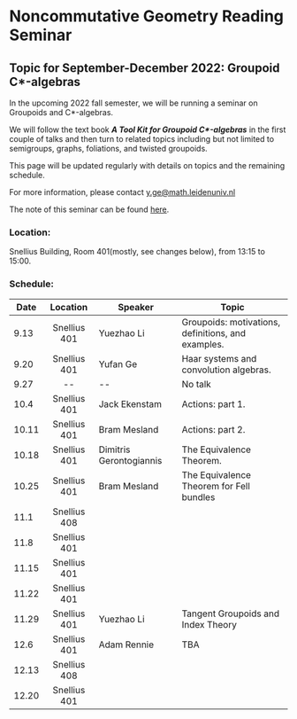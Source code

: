 # Noncommutative Geometry Reading Seminar
## Topic for September-December 2022: Groupoid C*-algebras

In the upcoming 2022 fall semester, we will be running a seminar on Groupoids and C*-algebras. 

We will follow the text book ___A Tool Kit for Groupoid C*-algebras___ in the first couple of talks and then turn to related topics including but not limited to semigroups, graphs, foliations, and twisted groupoids. 

This page will be updated regularly with details on topics and the remaining schedule.

<!-- You can use the [editor on GitHub](https://github.com/Sherlock3711/Groupoid-C--algebras/edit/gh-pages/index.md) to maintain and preview the content for your website in Markdown files. -->

<!-- Whenever you commit to this repository, GitHub Pages will run [Jekyll](https://jekyllrb.com/) to rebuild the pages in your site, from the content in your Markdown files. -->

For more information, please contact y.ge@math.leidenuniv.nl

The note of this seminar can be found [here](./notes/groupoid_note.pdf).

### Location:
Snellius Building, Room 401(mostly, see changes below), from 13:15 to 15:00.

### Schedule:

|  Date   | Location | Speaker  |  Topic |
|  ---  | :----------:  | ----  | -------- |
| 9.13  | Snellius 401| Yuezhao Li | Groupoids: motivations, definitions, and examples. |
| 9.20  | Snellius 401| Yufan Ge |  Haar systems and convolution algebras. |
| 9.27  | -- | -- | No talk |
| 10.4  | Snellius 401| Jack Ekenstam | Actions: part 1. |
| 10.11 | Snellius 401| Bram Mesland | Actions: part 2. |
| 10.18 | Snellius 401| Dimitris Gerontogiannis | The Equivalence Theorem.  |
| 10.25 | Snellius 401| Bram Mesland | The Equivalence Theorem for Fell bundles |
| 11.1 | Snellius 408|  |  |
| 11.8 | Snellius 401|  |  |
| 11.15 | Snellius 401|  |  |
| 11.22 | Snellius 401|  |  |
| 11.29 | Snellius 401| Yuezhao Li | Tangent Groupoids and Index Theory |
| 12.6 | Snellius 401| Adam Rennie | TBA |
| 12.13 | Snellius 408|  |  |
| 12.20 | Snellius 401|  |  |
